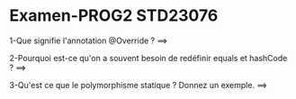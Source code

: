 # Examen-PROG2 STD23076
1-Que signifie l'annotation @Override ? 
==>


2-Pourquoi est-ce qu'on a souvent besoin de redéfinir equals et hashCode ? 
==>

3-Qu'est ce que le polymorphisme statique ? Donnez un exemple.
==>
